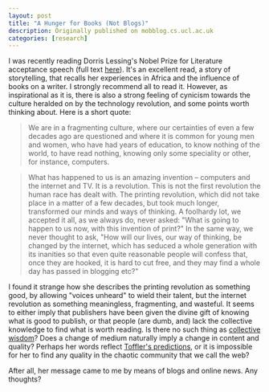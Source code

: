 ```yaml
---
layout: post
title: "A Hunger for Books (Not Blogs)"
description: Originally published on mobblog.cs.ucl.ac.uk
categories: [research]
---
```


I was recently reading Dorris Lessing's Nobel Prize for Literature acceptance speech (full text <a href="http://books.guardian.co.uk/review/story/0,,2223780,00.html" target="_blank">here</a>). It's an excellent read, a story of storytelling, that recalls her experiences in Africa and the influence of books on a writer. I strongly recommend all to read it. However, as inspirational as it is, there is also a strong feeling of cynicism towards the culture heralded on by the technology revolution, and some points worth thinking about. Here is a short quote:

> We are in a fragmenting culture, where our certainties of even a few decades ago are questioned and where it is common for young men and women, who have had years of education, to know nothing of the world, to have read nothing, knowing only some speciality or other, for instance, computers.

> What has happened to us is an amazing invention &#8211; computers and the internet and TV. It is a revolution. This is not the first revolution the human race has dealt with. The printing revolution, which did not take place in a matter of a few decades, but took much longer, transformed our minds and ways of thinking. A foolhardy lot, we accepted it all, as we always do, never asked: "What is going to happen to us now, with this invention of print?" In the same way, we never thought to ask, "How will our lives, our way of thinking, be changed by the internet, which has seduced a whole generation with its inanities so that even quite reasonable people will confess that, once they are hooked, it is hard to cut free, and they may find a whole day has passed in blogging etc?"

I found it strange how she describes the printing revolution as something good, by allowing "voices unheard" to wield their talent, but the internet revolution as something meaningless, fragmenting, and wasteful. It seems to either imply that publishers have been given the divine gift of knowing what is good to publish, or that people (are dumb, and) lack the collective knowledge to find what is worth reading. Is there no such thing as <a href="http://en.wikipedia.org/wiki/Collective_unconscious">collective wisdom</a>? Does a change of medium naturally imply a change in content and quality? Perhaps her words reflect <a href="http://en.wikipedia.org/wiki/Future_Shock">Toffler's predictions</a>, or it is impossible for her to find any quality in the chaotic community that we call the web?

After all, her message came to me by means of blogs and online news. Any thoughts?

